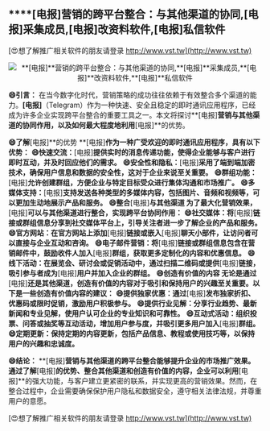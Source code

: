 ## ****[电报]**营销的跨平台整合：与其他渠道的协同,**[电报]**采集成员,**[电报]**改资料软件,**[电报]**私信软件**

[😍想了解推广相关软件的朋友请登录 http://www.vst.tw](http://www.vst.tw)

 <center><img src="https://vst.tw/MP4/tuiguang/png/2.png" alt="**[电报]**营销的跨平台整合：与其他渠道的协同,**[电报]**采集成员,**[电报]**改资料软件,**[电报]**私信软件"></center>

**😄引言：**
在当今数字化时代，营销策略的成功往往依赖于有效整合多个渠道的能力。**[电报]**（Telegram）作为一种快速、安全且稳定的即时通讯应用程序，已经成为许多企业实现跨平台整合的重要工具之一。本文将探讨**[电报]**营销与其他渠道的协同作用，以及如何最大程度地利用**[电报]**的优势。

**😄了解**[电报]**的优势 **[电报]**作为一种广受欢迎的即时通讯应用程序，具有以下优势：**
**😄快速交流：**[电报]**提供实时的消息传递功能，使得企业能够与客户进行即时互动，并及时回应他们的需求。**
**😄安全性和隐私：**[电报]**采用了端到端加密技术，确保用户信息和数据的安全性，这对于企业来说至关重要。**
**😄群组功能：**[电报]**允许创建群组，方便企业与特定目标受众进行集体沟通和市场推广。**
**😄多媒体支持：**[电报]**支持发送各种类型的多媒体内容，包括图片、音频和视频等，可以更加生动地展示产品和服务。**
**😄整合**[电报]**与其他渠道 为了最大化营销效果，**[电报]**可以与其他渠道进行整合，实现跨平台协同作用：**
**😄社交媒体：将**[电报]**链接或群组信息分享到社交媒体平台上，引导关注者进一步了解企业的产品和服务。**
**😄官方网站：在官方网站上添加**[电报]**链接或嵌入**[电报]**聊天小部件，让访问者可以直接与企业互动和咨询。**
**😄电子邮件营销：将**[电报]**链接或群组信息包含在营销邮件中，鼓励收件人加入**[电报]**群组，获取更多定制化的内容和优惠信息。**
**😄线下活动：在展览会、研讨会或促销活动中，通过扫描二维码或提供**[电报]**链接，吸引参与者成为**[电报]**用户并加入企业的群组。**
**😄创造有价值的内容 无论是通过**[电报]**还是其他渠道，创造有价值的内容对于吸引和保持用户的兴趣至关重要。以下是一些创造有价值内容的建议：**
**😄提供独家优惠：通过**[电报]**发布独家折扣、优惠码或限时促销，激励用户积极参与。**
**😄提供行业见解：分享行业趋势、最新新闻和专业见解，使用户认可企业的专业知识和可靠性。**
**😄互动式活动：组织投票、问答或抽奖等互动活动，增加用户参与度，并吸引更多用户加入**[电报]**群组。**
**😄定期更新：保持定期的内容更新，包括产品信息、教程或使用技巧等，以保持用户的兴趣和忠诚度。**

**😄结论：**
**[电报]**营销与其他渠道的跨平台整合能够提升企业的市场推广效果。通过了解**[电报]**的优势、整合其他渠道和创造有价值的内容，企业可以利用**[电报]**的强大功能，与客户建立更紧密的联系，并实现更高的营销效果。然而，在整合过程中，企业需要确保保护用户隐私和数据安全，遵守相关法律法规，并尊重用户的意愿。

[😍想了解推广相关软件的朋友请登录 http://www.vst.tw](http://www.vst.tw)



